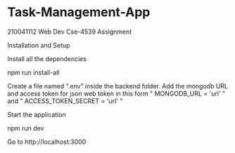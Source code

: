 # Task-Management-App
210041112 Web Dev Cse-4539 Assignment

Installation and Setup

Install all the dependencies

npm run install-all

Create a file named ".env" inside the backend folder. Add the mongodb URL and access token for json web token in this form " MONGODB_URL = 'url' " and " ACCESS_TOKEN_SECRET = 'url' "

Start the application

npm run dev

Go to http://localhost:3000